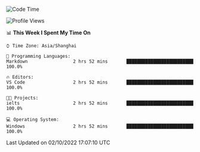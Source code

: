 <!--START_SECTION:waka-->
![Code Time](http://img.shields.io/badge/Code%20Time-203%20hrs%2047%20mins-blue)

![Profile Views](http://img.shields.io/badge/Profile%20Views-0-blue)

📊 **This Week I Spent My Time On** 

```text
⌚︎ Time Zone: Asia/Shanghai

💬 Programming Languages: 
Markdown                 2 hrs 52 mins       █████████████████████████   100.0%

🔥 Editors: 
VS Code                  2 hrs 52 mins       █████████████████████████   100.0%

🐱‍💻 Projects: 
ielts                    2 hrs 52 mins       █████████████████████████   100.0%

💻 Operating System: 
Windows                  2 hrs 52 mins       █████████████████████████   100.0%

```


 Last Updated on 02/10/2022 17:07:10 UTC
<!--END_SECTION:waka-->